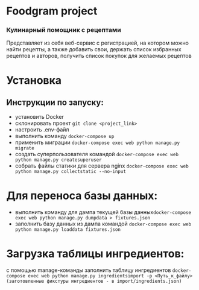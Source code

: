 # Foodgram project
### Кулинарный помощник с рецептами
Представляет из себя веб-сервис с регистрацией, на котором можно найти рецепты, а также добавить свои, держать список избранных рецептов и авторов, получить список покупок для желаемых рецептов
# Установка
## Инструкции по запуску:
- установить Docker
- склонировать проект ```git clone <project_link>```
- настроить .env-файл
- выполнить команду ```docker-compose up```
- применить миграции ```docker-compose exec web python manage.py migrate```
- создать суперпользователя командой ```docker-compose exec web python manage.py createsuperuser```
- собрать файлы статики для сервера nginx ```docker-compose exec web python manage.py collectstatic --no-input```
# Для переноса базы данных:
- выполнить команду для дампа текущей базы данных```docker-compose exec web python manage.py dumpdata > fixtures.json```
- заполнить базу данных из дампа командой ```docker-compose exec web python manage.py loaddata fixtures.json```
# Загрузка таблицы ингредиентов:
c помощью manage-команды заполнить таблицу ингредиентов ```docker-compose exec web python manage.py ingredientsimport -p <Путь_к_файлу>(заготовленные фикстуры ингредиентов - в import/ingredients.json)```